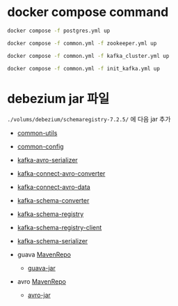 # docker compose command

``` bash
docker compose -f postgres.yml up
```
``` bash
docker compose -f common.yml -f zookeeper.yml up
```
``` bash
docker compose -f common.yml -f kafka_cluster.yml up
```
``` bash
docker compose -f common.yml -f init_kafka.yml up
```

# debezium jar 파일
`./volums/debezium/schemaregistry-7.2.5/` 에 다음 jar 추가

- [common-utils](https://packages.confluent.io/maven/io/confluent/common-utils/7.2.5/common-utils-7.2.5.jar)
- [common-config](https://packages.confluent.io/maven/io/confluent/common-config/7.2.5/common-config-7.2.5.jar)

- [kafka-avro-serializer](https://packages.confluent.io/maven/io/confluent/kafka-avro-serializer/7.2.5/kafka-avro-serializer-7.2.5.jar)
- [kafka-connect-avro-converter](https://packages.confluent.io/maven/io/confluent/kafka-connect-avro-converter/7.2.5/kafka-connect-avro-converter-7.2.5.jar)
- [kafka-connect-avro-data](https://packages.confluent.io/maven/io/confluent/kafka-connect-avro-data/7.2.5/kafka-connect-avro-data-7.2.5.jar)

- [kafka-schema-converter](https://packages.confluent.io/maven/io/confluent/kafka-schema-converter/7.2.5/kafka-schema-converter-7.2.5.jar)
- [kafka-schema-registry](https://packages.confluent.io/maven/io/confluent/kafka-schema-registry/7.2.5/kafka-schema-registry-7.2.5.jar)
- [kafka-schema-registry-client](https://packages.confluent.io/maven/io/confluent/kafka-schema-registry-client/7.2.5/kafka-schema-registry-client-7.2.5.jar)
- [kafka-schema-serializer](https://packages.confluent.io/maven/io/confluent/kafka-schema-serializer/7.2.5/kafka-schema-serializer-7.2.5.jar)

- guava [MavenRepo](https://mvnrepository.com/artifact/com.google.guava/guava/12.0)
  - [guava-jar](https://repo1.maven.org/maven2/com/google/guava/guava/12.0/guava-12.0.jar)

- avro [MavenRepo](https://mvnrepository.com/artifact/org.apache.avro/avro/1.11.1)
  - [avro-jar](https://repo1.maven.org/maven2/org/apache/avro/avro/1.11.1/avro-1.11.1.jar)
